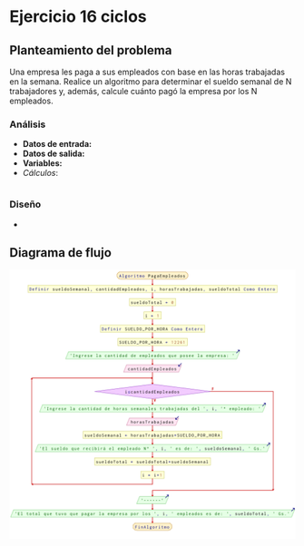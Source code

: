 # Ejercicio 16 ciclos

## Planteamiento del problema

Una empresa les paga a sus empleados con base en las horas trabajadas en la semana. Realice un algoritmo para determinar el sueldo semanal de N trabajadores y, además, calcule cuánto pagó la empresa por los N empleados.

### Análisis

- **Datos de entrada:**
- **Datos de salida:**
- **Variables:**
- *Cálculos*:
```C

```

### Diseño

-

## Diagrama de flujo

![DFD del ejercicio 16 ciclos](./Ejercicio16DFD.png)
